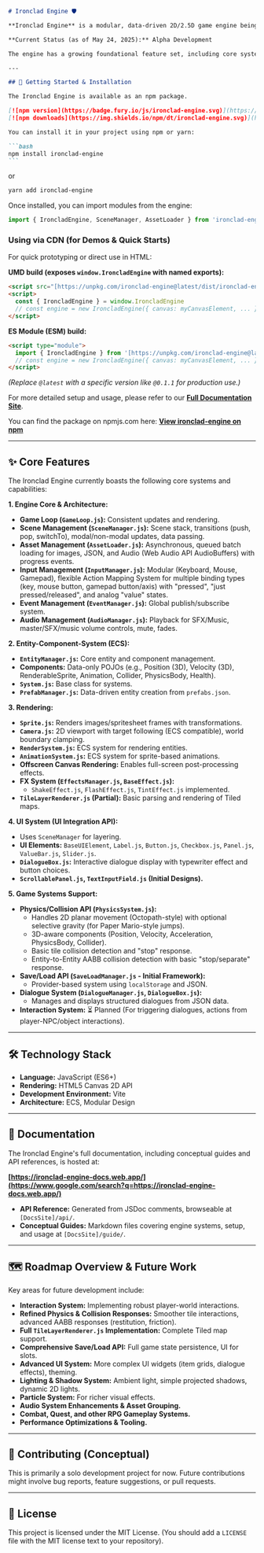 ````markdown
# Ironclad Engine 🛡️

**Ironclad Engine** is a modular, data-driven 2D/2.5D game engine being developed in JavaScript, utilizing HTML5 Canvas for rendering and Vite for the development environment. It's designed to be flexible and extensible, with its initial feature set driven by the development of the testbed RPG, _Tartu Legends_ (envisioned with Octopath Traveler-style overworld and Paper Mario-style jump mechanics).

**Current Status (as of May 24, 2025):** Alpha Development

The engine has a growing foundational feature set, including core systems for rendering, comprehensive input (Keyboard, Mouse, Gamepad), asset management (images, JSON, audio), a robust Entity-Component-System (ECS), a versatile UI toolkit, an audio playback system, a visual FX system, initial physics for 2D planar movement and collision, and a dialogue system. It is capable of supporting the development of 2D games with complex UI and gameplay mechanics.

---

## 🚀 Getting Started & Installation

The Ironclad Engine is available as an npm package.

[![npm version](https://badge.fury.io/js/ironclad-engine.svg)](https://badge.fury.io/js/ironclad-engine)
[![npm downloads](https://img.shields.io/npm/dt/ironclad-engine.svg)](https://www.npmjs.com/package/ironclad-engine)

You can install it in your project using npm or yarn:

```bash
npm install ironclad-engine
```
````

or

```bash
yarn add ironclad-engine
```

Once installed, you can import modules from the engine:

```javascript
import { IroncladEngine, SceneManager, AssetLoader } from 'ironclad-engine'
```

### Using via CDN (for Demos & Quick Starts)

For quick prototyping or direct use in HTML:

**UMD build (exposes `window.IroncladEngine` with named exports):**

```html
<script src="[https://unpkg.com/ironclad-engine@latest/dist/ironclad-engine.umd.cjs](https://unpkg.com/ironclad-engine@latest/dist/ironclad-engine.umd.cjs)"></script>
<script>
  const { IroncladEngine } = window.IroncladEngine
  // const engine = new IroncladEngine({ canvas: myCanvasElement, ... });
</script>
```

**ES Module (ESM) build:**

```html
<script type="module">
  import { IroncladEngine } from '[https://unpkg.com/ironclad-engine@latest/dist/ironclad-engine.js](https://unpkg.com/ironclad-engine@latest/dist/ironclad-engine.js)'
  // const engine = new IroncladEngine({ canvas: myCanvasElement, ... });
</script>
```

_(Replace `@latest` with a specific version like `@0.1.1` for production use.)_

For more detailed setup and usage, please refer to our **[Full Documentation Site](https://www.google.com/search?q=https://ironclad-engine-docs.web.app/)**.

You can find the package on npmjs.com here: **[View ironclad-engine on npm](https://www.npmjs.com/package/ironclad-engine)**

---

## ✨ Core Features

The Ironclad Engine currently boasts the following core systems and capabilities:

**1. Engine Core & Architecture:**

- **Game Loop (`GameLoop.js`):** Consistent updates and rendering.
- **Scene Management (`SceneManager.js`):** Scene stack, transitions (push, pop, switchTo), modal/non-modal updates, data passing.
- **Asset Management (`AssetLoader.js`):** Asynchronous, queued batch loading for images, JSON, and Audio (Web Audio API AudioBuffers) with progress events.
- **Input Management (`InputManager.js`):** Modular (Keyboard, Mouse, Gamepad), flexible Action Mapping System for multiple binding types (key, mouse button, gamepad button/axis) with "pressed", "just pressed/released", and analog "value" states.
- **Event Management (`EventManager.js`):** Global publish/subscribe system.
- **Audio Management (`AudioManager.js`):** Playback for SFX/Music, master/SFX/music volume controls, mute, fades.

**2. Entity-Component-System (ECS):**

- **`EntityManager.js`:** Core entity and component management.
- **Components:** Data-only POJOs (e.g., Position (3D), Velocity (3D), RenderableSprite, Animation, Collider, PhysicsBody, Health).
- **`System.js`:** Base class for systems.
- **`PrefabManager.js`:** Data-driven entity creation from `prefabs.json`.

**3. Rendering:**

- **`Sprite.js`:** Renders images/spritesheet frames with transformations.
- **`Camera.js`:** 2D viewport with target following (ECS compatible), world boundary clamping.
- **`RenderSystem.js`:** ECS system for rendering entities.
- **`AnimationSystem.js`:** ECS system for sprite-based animations.
- **Offscreen Canvas Rendering:** Enables full-screen post-processing effects.
- **FX System (`EffectsManager.js`, `BaseEffect.js`):**
  - `ShakeEffect.js`, `FlashEffect.js`, `TintEffect.js` implemented.
- **`TileLayerRenderer.js` (Partial):** Basic parsing and rendering of Tiled maps.

**4. UI System (UI Integration API):**

- Uses `SceneManager` for layering.
- **UI Elements:** `BaseUIElement`, `Label.js`, `Button.js`, `Checkbox.js`, `Panel.js`, `ValueBar.js`, `Slider.js`.
- **`DialogueBox.js`:** Interactive dialogue display with typewriter effect and button choices.
- **`ScrollablePanel.js`, `TextInputField.js` (Initial Designs).**

**5. Game Systems Support:**

- **Physics/Collision API (`PhysicsSystem.js`):**
  - Handles 2D planar movement (Octopath-style) with optional selective gravity (for Paper Mario-style jumps).
  - 3D-aware components (Position, Velocity, Acceleration, PhysicsBody, Collider).
  - Basic tile collision detection and "stop" response.
  - Entity-to-Entity AABB collision detection with basic "stop/separate" response.
- **Save/Load API (`SaveLoadManager.js` - Initial Framework):**
  - Provider-based system using `localStorage` and JSON.
- **Dialogue System (`DialogueManager.js`, `DialogueBox.js`):**
  - Manages and displays structured dialogues from JSON data.
- **Interaction System:** ⏳ Planned (For triggering dialogues, actions from player-NPC/object interactions).

---

## 🛠️ Technology Stack

- **Language:** JavaScript (ES6+)
- **Rendering:** HTML5 Canvas 2D API
- **Development Environment:** Vite
- **Architecture:** ECS, Modular Design

---

## 📖 Documentation

The Ironclad Engine's full documentation, including conceptual guides and API references, is hosted at:

**[https://ironclad-engine-docs.web.app/](https://www.google.com/search?q=https://ironclad-engine-docs.web.app/)**

- **API Reference:** Generated from JSDoc comments, browseable at `[DocsSite]/api/`.
- **Conceptual Guides:** Markdown files covering engine systems, setup, and usage at `[DocsSite]/guide/`.

---

## 🗺️ Roadmap Overview & Future Work

Key areas for future development include:

- **Interaction System:** Implementing robust player-world interactions.
- **Refined Physics & Collision Responses:** Smoother tile interactions, advanced AABB responses (restitution, friction).
- **Full `TileLayerRenderer.js` Implementation:** Complete Tiled map support.
- **Comprehensive Save/Load API:** Full game state persistence, UI for slots.
- **Advanced UI System:** More complex UI widgets (item grids, dialogue effects), theming.
- **Lighting & Shadow System:** Ambient light, simple projected shadows, dynamic 2D lights.
- **Particle System:** For richer visual effects.
- **Audio System Enhancements & Asset Grouping.**
- **Combat, Quest, and other RPG Gameplay Systems.**
- **Performance Optimizations & Tooling.**

---

## 🤝 Contributing (Conceptual)

This is primarily a solo development project for now. Future contributions might involve bug reports, feature suggestions, or pull requests.

---

## 📜 License

This project is licensed under the MIT License. (You should add a `LICENSE` file with the MIT license text to your repository).

```

```

